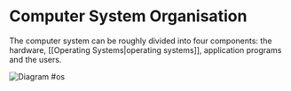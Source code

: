 # Computer System Organisation
The computer system can be roughly divided into four components: the hardware, [[Operating Systems|operating systems]], application programs and the users.

![Diagram](cso.png)
#os